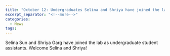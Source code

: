 ```yaml
---
title: "October 12: Undergraduates Selina and Shriya have joined the lab!"
excerpt_separator: "<!--more-->"
categories:
  - News
tags:
---
```

Selina Sun and Shriya Garg have joined the lab as undergraduate student assistants. Welcome Selina and Shriya!

